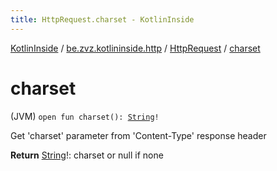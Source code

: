 ```yaml
---
title: HttpRequest.charset - KotlinInside
---
```


[KotlinInside](../../index.html) / [be.zvz.kotlininside.http](../index.html) / [HttpRequest](index.html) / [charset](./charset.html)

# charset

(JVM) `open fun charset(): `[`String`](https://kotlinlang.org/api/latest/jvm/stdlib/kotlin/-string/index.html)`!`

Get 'charset' parameter from 'Content-Type' response header

**Return**
[String](https://kotlinlang.org/api/latest/jvm/stdlib/kotlin/-string/index.html)!: charset or null if none

